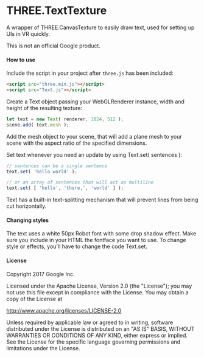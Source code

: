 # THREE.TextTexture

A wrapper of THREE.CanvasTexture to easily draw text, used for setting up UIs in VR quickly.

This is not an official Google product.

#### How to use ####
Include the script in your project after `three.js` has been included:
```html
<script src="three.min.js"></script>
<script src="Text.js"></script>
```
Create a Text object passing your WebGLRenderer instance, width and height of the resulting texture:
```js
let text = new Text( renderer, 1024, 512 );
scene.add( text.mesh );
```
Add the mesh object to your scene, that will add a plane mesh to your scene with the aspect ratio of the specified dimensions.

Set text whenever you need an update by using Text.set( sentences ):
```js
// sentences can be a single sentence
text.set( 'hello world' );

// or an array of sentences that will act as multiline
text.set( [ 'hello', 'there,', 'world' ] );
```
Text has a built-in text-splitting mechanism that will prevent lines from being cut horizontally.
#### Changing styles ####
The text uses a white 50px Robot font with some drop shadow effect. Make sure you include in your HTML the fontface you want to use.
To change style or effects, you'll have to change the code Text.set.
#### License ####

Copyright 2017 Google Inc.

Licensed under the Apache License, Version 2.0 (the "License"); you may not use this file except in compliance with the License. You may obtain a copy of the License at

http://www.apache.org/licenses/LICENSE-2.0

Unless required by applicable law or agreed to in writing, software distributed under the License is distributed on an "AS IS" BASIS, WITHOUT WARRANTIES OR CONDITIONS OF ANY KIND, either express or implied. See the License for the specific language governing permissions and limitations under the License.
